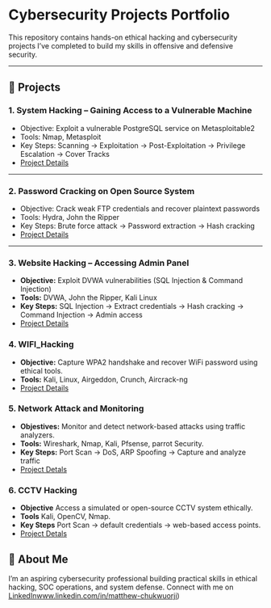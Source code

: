 # Cybersecurity Projects Portfolio

This repository contains hands-on ethical hacking and cybersecurity projects I’ve completed to build my skills in offensive and defensive security.

---

## 🔹 Projects

### 1. System Hacking – Gaining Access to a Vulnerable Machine
- Objective: Exploit a vulnerable PostgreSQL service on Metasploitable2  
- Tools: Nmap, Metasploit  
- Key Steps: Scanning → Exploitation → Post-Exploitation → Privilege Escalation → Cover Tracks  
- [Project Details](./01-System-Hacking)

---

### 2. Password Cracking on Open Source System
- Objective: Crack weak FTP credentials and recover plaintext passwords  
- Tools: Hydra, John the Ripper  
- Key Steps: Brute force attack → Password extraction → Hash cracking  
- [Project Details](./02-Password-Cracking)

--- 

### 3. Website Hacking – Accessing Admin Panel
- **Objective:** Exploit DVWA vulnerabilities (SQL Injection & Command Injection)  
- **Tools:** DVWA, John the Ripper, Kali Linux  
- **Key Steps:** SQL Injection → Extract credentials → Hash cracking → Command Injection → Admin access  
- [Project Details](./03-Website-Hacking/README.md)

### 4. WIFI_Hacking
- **Objective:** Capture WPA2 handshake and recover WiFi password using ethical tools.
- **Tools:** Kali, Linux, Airgeddon, Crunch, Aircrack-ng
- [Project Details](./04-WIFI_Hacking/README.md)

### 5. Network Attack and Monitoring
- **Objestives:** Monitor and detect network-based attacks using traffic analyzers.
- **Tools:** Wireshark, Nmap, Kali, Pfsense, parrot Security.
- **Key Steps:** Port Scan → DoS, ARP Spoofing → Capture and analyze traffic
- [Project Detals](./05-Network-Monitoring/README.md)

### 6. CCTV Hacking
- **Objective** Access a simulated or open-source CCTV system ethically.
- **Tools** Kali, OpenCV, Nmap.
- **Key Steps** Port Scan → default credentials → web-based access points.
- [Project Detals](./06-CCTV_Hacking/README.md)

## 🔹 About Me
I’m an aspiring cybersecurity professional building practical skills in ethical hacking, SOC operations, and system defense. 
Connect with me on [LinkedIn]()www.linkedin.com/in/matthew-chukwuorji)



